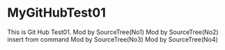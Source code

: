 # MyGitHubTest01
This is Git Hub Test01.
Mod by SourceTree(No1)
Mod by SourceTree(No2)
insert from command
Mod by SourceTree(No3)
Mod by SourceTree(No4)
